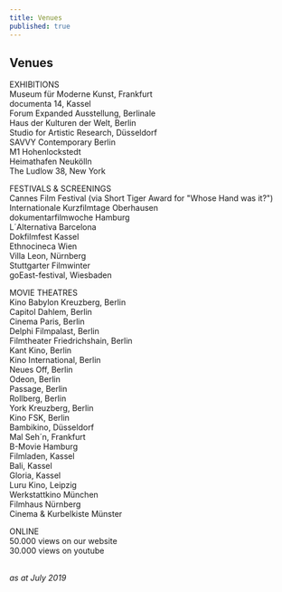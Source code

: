 ```yaml
---
title: Venues
published: true
---
```


## Venues

EXHIBITIONS<br>
Museum für Moderne Kunst, Frankfurt<br>
documenta 14, Kassel<br>
Forum Expanded Ausstellung, Berlinale<br>
Haus der Kulturen der Welt, Berlin<br>
Studio for Artistic Research, Düsseldorf<br>
SAVVY Contemporary Berlin<br>
M1 Hohenlockstedt<br>
Heimathafen Neukölln<br>
The Ludlow 38, New York<br>

FESTIVALS & SCREENINGS<br>
Cannes Film Festival (via Short Tiger Award for "Whose Hand was it?")<br>
Internationale Kurzfilmtage Oberhausen<br>
dokumentarfilmwoche Hamburg<br>
L´Alternativa Barcelona<br>
Dokfilmfest Kassel<br>
Ethnocineca Wien<br>
Villa Leon, Nürnberg<br>
Stuttgarter Filmwinter<br>
goEast-festival, Wiesbaden<br>

MOVIE THEATRES<br>
Kino Babylon Kreuzberg, Berlin<br>
Capitol Dahlem, Berlin<br>
Cinema Paris, Berlin<br>
Delphi Filmpalast, Berlin<br>
Filmtheater Friedrichshain, Berlin<br>
Kant Kino, Berlin<br>
Kino International, Berlin<br>
Neues Off, Berlin<br>
Odeon, Berlin<br>
Passage, Berlin<br>
Rollberg, Berlin<br>
York Kreuzberg, Berlin<br>
Kino FSK, Berlin<br>
Bambikino, Düsseldorf<br>
Mal Seh´n, Frankfurt<br>
B-Movie Hamburg<br>
Filmladen, Kassel<br>
Bali, Kassel<br>
Gloria, Kassel<br>
Luru Kino, Leipzig<br>
Werkstattkino München<br>
Filmhaus Nürnberg<br>
Cinema & Kurbelkiste Münster<br>

ONLINE <br>
50.000 views on our website<br>
30.000 views on youtube<br>


<br>*as at July 2019*
